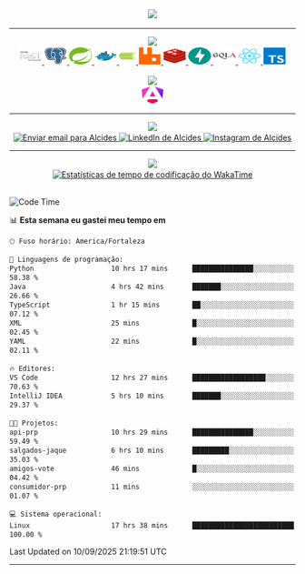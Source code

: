 <section align="center">
  <a href="https://github.com/alcides07">
    <img src="https://readme-typing-svg.herokuapp.com/?center=true&font=Lilita+One&size=30&duration=2500&color=EC90EF&lines=Dev.+backend+❤️;Revisão+de+código+❤️">
  </a>
</section>

<hr>

<section align="center">
  <a href="https://github.com/alcides07">
    <img src="https://readme-typing-svg.herokuapp.com/?size=20&center=true&color=EC90EF&font=Lilita+One&lines=Stacks:">  
    <div>
      <img alt="Django REST" height="30" width="40" src="https://github.com/devicons/devicon/blob/master/icons/djangorest/djangorest-original-wordmark.svg">
      <img alt="PostgreSQL" height="30" width="40" src="https://github.com/devicons/devicon/blob/master/icons/postgresql/postgresql-original.svg">
      <img alt="Spring Boot" height="30" width="40" src="https://github.com/devicons/devicon/blob/master/icons/spring/spring-original.svg">
      <img alt="Docker" height="30" width="40" src="https://github.com/devicons/devicon/blob/master/icons/docker/docker-original.svg">
      <img alt="Celery" height="30" width="30" src="https://github.com/celery/celery/blob/main/docs/images/celery_512.png">
      <img alt="RabbitMQ" height="30" width="40" src="https://github.com/devicons/devicon/blob/master/icons/rabbitmq/rabbitmq-original.svg">
      <img alt="Redis" height="30" width="40" src="https://github.com/devicons/devicon/blob/master/icons/redis/redis-original.svg">
      <img alt="FastAPI" height="30" width="40" src="https://github.com/devicons/devicon/blob/master/icons/fastapi/fastapi-original.svg">
      <img alt="SQLAlchemy" height="30" width="40" src="https://github.com/devicons/devicon/blob/master/icons/sqlalchemy/sqlalchemy-original.svg">
      <img alt="React" height="30" width="40" src="https://github.com/devicons/devicon/blob/master/icons/react/react-original.svg">
      <img alt="TypeScript" height="30" width="40" src="https://github.com/devicons/devicon/blob/master/icons/typescript/typescript-original.svg">
    </div>
  </a>
</section>

<br>

<section align="center">
  <a href="https://github.com/alcides07">
    <img src="https://readme-typing-svg.herokuapp.com/?size=20&center=true&color=EC90EF&font=Lilita+One&lines=Estudando:">
    <div>
      <img alt="Angular" height="30" width="40" src="https://github.com/devicons/devicon/blob/master/icons/angular/angular-original.svg">
    </div>
  </a>
</section>

<hr>

<section align="center">
  <a href="https://github.com/alcides07">
    <img src="https://readme-typing-svg.herokuapp.com/?size=20&center=true&color=EC90EF&font=Lilita+One&lines=Contatos:">
  </a>
  <div>    
    <a href="mailto:alcidesdantasdj@gmail.com">
      <img src="https://img.shields.io/badge/Gmail-%23ec90ef?style=for-the-badge&labelColor=621466&logo=gmail&color=8A2A8F&logoColor=white" alt="Enviar email para Alcides"/>
    </a> 
    <a href="https://www.linkedin.com/in/alcides-dantas/" target="_blank" rel="noopener noreferrer">
      <img src="https://img.shields.io/badge/Linkedin-%23ec90ef?style=for-the-badge&labelColor=621466&color=8A2A8F&logoColor=white" alt="LinkedIn de Alcides"/>
    </a>
    <a href="https://instagram.com/alcides07" target="_blank" rel="noopener noreferrer">
      <img src="https://img.shields.io/badge/Instagram-%23ec90ef?style=for-the-badge&labelColor=621466&logo=instagram&color=8A2A8F&logoColor=white" alt="Instagram de Alcides"/>
    </a>
  </div>
</section>

<hr>

<section align="center">
  <a href="https://github.com/alcides07">
    <img src="https://readme-typing-svg.herokuapp.com/?size=20&center=true&color=EC90EF&font=Lilita+One&lines=Métricas:">
    <div>
      <img height="180em" src="https://github-readme-stats-alcides07s-projects.vercel.app/api/wakatime?username=alcides07&theme=radical&border_radius=5&title_color=EC90EF&text_color=EFEFEF&langs_count=5" alt="Estatísticas de tempo de codificação do WakaTime"/>
    </div>
  </a>
</section>

<br>

<!--START_SECTION:waka-->
![Code Time](http://img.shields.io/badge/Code%20Time-623%20hrs%2029%20mins-blue)

📊 **Esta semana eu gastei meu tempo em** 

```text
🕑︎ Fuso horário: America/Fortaleza

💬 Linguagens de programação: 
Python                   10 hrs 17 mins      ███████████████░░░░░░░░░░   58.38 % 
Java                     4 hrs 42 mins       ███████░░░░░░░░░░░░░░░░░░   26.66 % 
TypeScript               1 hr 15 mins        ██░░░░░░░░░░░░░░░░░░░░░░░   07.12 % 
XML                      25 mins             █░░░░░░░░░░░░░░░░░░░░░░░░   02.45 % 
YAML                     22 mins             █░░░░░░░░░░░░░░░░░░░░░░░░   02.11 % 

🔥 Editores: 
VS Code                  12 hrs 27 mins      ██████████████████░░░░░░░   70.63 % 
IntelliJ IDEA            5 hrs 10 mins       ███████░░░░░░░░░░░░░░░░░░   29.37 % 

🐱‍💻 Projetos: 
api-prp                  10 hrs 29 mins      ███████████████░░░░░░░░░░   59.49 % 
salgados-jaque           6 hrs 10 mins       █████████░░░░░░░░░░░░░░░░   35.03 % 
amigos-vote              46 mins             █░░░░░░░░░░░░░░░░░░░░░░░░   04.42 % 
consumidor-prp           11 mins             ░░░░░░░░░░░░░░░░░░░░░░░░░   01.07 % 

💻 Sistema operacional: 
Linux                    17 hrs 38 mins      █████████████████████████   100.00 % 
```


 Last Updated on 10/09/2025 21:19:51 UTC
<!--END_SECTION:waka-->

<hr>
